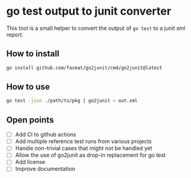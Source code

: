 # go test output to junit converter

This tool is a small helper to convert the output of `go test` to a junit xml report.

## How to install

```bash
go install github.com/fasmat/go2junit/cmd/go2junit@latest
```

## How to use

```bash
go test -json ./path/to/pkg | go2junit > out.xml
```

## Open points

* [ ] Add CI to github actions
* [ ] Add multiple reference test runs from various projects
* [ ] Handle non-trivial cases that might not be handled yet
* [ ] Allow the use of go2junit as drop-in replacement for go test
* [ ] Add license
* [ ] Improve documentation

